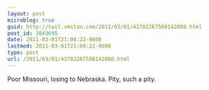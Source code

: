 ```yaml
---
layout: post
microblog: true
guid: http://twit.vmstan.com/2011/03/01/42782267508142080.html
post_id: 3043695
date: 2011-03-01T21:04:22-0600
lastmod: 2011-03-01T21:04:22-0600
type: post
url: /2011/03/01/42782267508142080.html
---
```

Poor Missouri, losing to Nebraska. Pity, such a pity.
